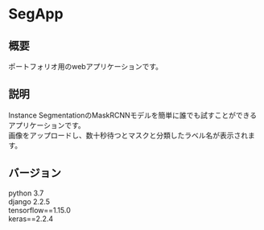 # SegApp

## 概要
ポートフォリオ用のwebアプリケーションです。

## 説明
Instance SegmentationのMaskRCNNモデルを簡単に誰でも試すことができるアプリケーションです。<br>
画像をアップロードし、数十秒待つとマスクと分類したラベル名が表示されます。

## バージョン
python 3.7<br>
django 2.2.5<br>
tensorflow==1.15.0<br>
keras==2.2.4
